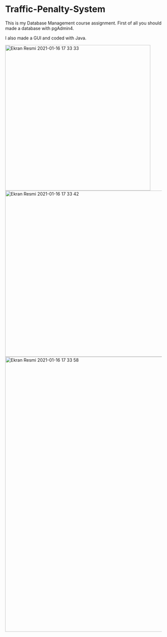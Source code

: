 # Traffic-Penalty-System
This is my Database Management course assignment. First of all you should made a database with pgAdmin4.

I also made a GUI and coded with Java.

<img width="467" alt="Ekran Resmi 2021-01-16 17 33 33" src="https://user-images.githubusercontent.com/44849765/104856942-4ff4ba80-5926-11eb-858d-9106733416e0.png">

<img width="533" alt="Ekran Resmi 2021-01-16 17 33 42" src="https://user-images.githubusercontent.com/44849765/104856946-5420d800-5926-11eb-97e5-7a87d3978a46.png">

<img width="882" alt="Ekran Resmi 2021-01-16 17 33 58" src="https://user-images.githubusercontent.com/44849765/104856959-571bc880-5926-11eb-9a84-c161da628d59.png">

